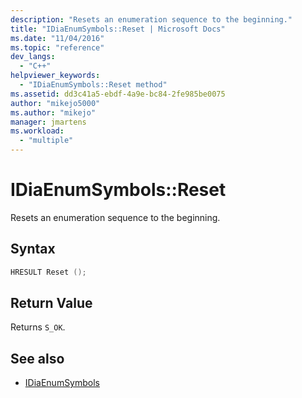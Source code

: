 ```yaml
---
description: "Resets an enumeration sequence to the beginning."
title: "IDiaEnumSymbols::Reset | Microsoft Docs"
ms.date: "11/04/2016"
ms.topic: "reference"
dev_langs:
  - "C++"
helpviewer_keywords:
  - "IDiaEnumSymbols::Reset method"
ms.assetid: dd3c41a5-ebdf-4a9e-bc84-2fe985be0075
author: "mikejo5000"
ms.author: "mikejo"
manager: jmartens
ms.workload:
  - "multiple"
---
```

# IDiaEnumSymbols::Reset
Resets an enumeration sequence to the beginning.

## Syntax

```C++
HRESULT Reset ();
```

## Return Value
 Returns `S_OK`.

## See also
- [IDiaEnumSymbols](../../debugger/debug-interface-access/idiaenumsymbols.md)
